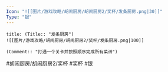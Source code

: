 ```yaml
---
Icon: "![[图片/游戏攻略/胡闹厨房/胡闹厨房2/奖杯/发条厨房.png|30]]"
Type: "银"
---
```

```ad-common-silver-trophy
title: (Title:: "发条厨房")
![[图片/游戏攻略/胡闹厨房/胡闹厨房2/奖杯/发条厨房.png|100]]

(Comment:: "打通一个关卡并按照顺序完成所有菜谱")
```

#胡闹厨房/胡闹厨房2/奖杯 #奖杯 #银
